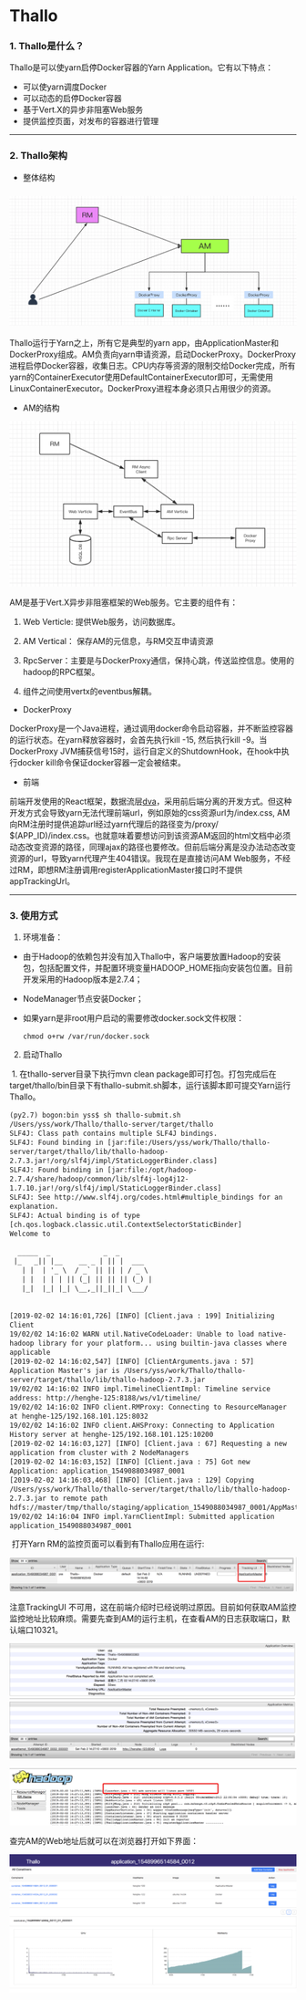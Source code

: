 # Thallo
### 1. Thallo是什么？

Thallo是可以使yarn启停Docker容器的Yarn Application。它有以下特点：

+ 可以使yarn调度Docker
+ 可以动态的启停Docker容器
+ 基于Vert.X的异步非阻塞Web服务
+ 提供监控页面，对发布的容器进行管理

------



### 2. Thallo架构

+ 整体结构

### ![archice](./doc/archice.png)



Thallo运行于Yarn之上，所有它是典型的yarn app，由ApplicationMaster和DockerProxy组成。AM负责向yarn申请资源，启动DockerProxy。DockerProxy进程启停Docker容器，收集日志。CPU内存等资源的限制交给Docker完成，所有yarn的ContainerExecutor使用DefaultContainerExecutor即可，无需使用LinuxContainerExecutor。DockerProxy进程本身必须只占用很少的资源。

+ AM的结构

![](./doc/am.png)

AM是基于Vert.X异步非阻塞框架的Web服务。它主要的组件有：

1. Web Verticle: 提供Web服务，访问数据库。
2. AM Vertical： 保存AM的元信息，与RM交互申请资源
3. RpcServer：主要是与DockerProxy通信，保持心跳，传送监控信息。使用的hadoop的RPC框架。

4. 组件之间使用vertx的eventbus解耦。

   

+ DockerProxy

DockerProxy是一个Java进程，通过调用docker命令启动容器，并不断监控容器的运行状态。在yarn释放容器时，会首先执行kill -15, 然后执行kill -9。当DockerProxy JVM捕获信号15时，运行自定义的ShutdownHook，在hook中执行docker kill命令保证docker容器一定会被结束。



+ 前端

前端开发使用的React框架，数据流层[dva](https://github.com/dvajs/dva "With a Title")，采用前后端分离的开发方式。但这种开发方式会导致yarn无法代理前端url，例如原始的css资源url为/index.css,  AM向RM注册时提供追踪url经过yarn代理后的路径变为/proxy/ $(APP_ID)/index.css。也就意味着要想访问到该资源AM返回的html文档中必须动态改变资源的路径，同理ajax的路径也要修改。但前后端分离是没办法动态改变资源的url，导致yarn代理产生404错误。我现在是直接访问AM Web服务，不经过RM，即想RM注册调用registerApplicationMaster接口时不提供appTrackingUrl。

------



### 3. 使用方式

1. 环境准备：

+ 由于Hadoop的依赖包并没有加入Thallo中，客户端要放置Hadoop的安装包，包括配置文件，并配置环境变量HADOOP_HOME指向安装包位置。目前开发采用的Hadoop版本是2.7.4；

+ NodeManager节点安装Docker；

+ 如果yarn是非root用户启动的需要修改docker.sock文件权限：

  ```shell
  chmod o+rw /var/run/docker.sock
  ```

  

2. 启动Thallo

​       1. 在thallo-server目录下执行mvn clean package即可打包。打包完成后在target/thallo/bin目录下有thallo-submit.sh脚本，运行该脚本即可提交Yarn运行Thallo。

```shell
(py2.7) bogon:bin yss$ sh thallo-submit.sh
/Users/yss/work/Thallo/thallo-server/target/thallo
SLF4J: Class path contains multiple SLF4J bindings.
SLF4J: Found binding in [jar:file:/Users/yss/work/Thallo/thallo-server/target/thallo/lib/thallo-hadoop-2.7.3.jar!/org/slf4j/impl/StaticLoggerBinder.class]
SLF4J: Found binding in [jar:file:/opt/hadoop-2.7.4/share/hadoop/common/lib/slf4j-log4j12-1.7.10.jar!/org/slf4j/impl/StaticLoggerBinder.class]
SLF4J: See http://www.slf4j.org/codes.html#multiple_bindings for an explanation.
SLF4J: Actual binding is of type [ch.qos.logback.classic.util.ContextSelectorStaticBinder]
Welcome to

  _____  _             _  _
 |_   _|| |__    __ _ | || |  ___
   | |  | '_ \  / _` || || | / _ \
   | |  | | | || (_| || || || (_) |
   |_|  |_| |_| \__,_||_||_| \___/


[2019-02-02 14:16:01,726] [INFO] [Client.java : 199] Initializing Client
19/02/02 14:16:02 WARN util.NativeCodeLoader: Unable to load native-hadoop library for your platform... using builtin-java classes where applicable
[2019-02-02 14:16:02,547] [INFO] [ClientArguments.java : 57] Application Master's jar is /Users/yss/work/Thallo/thallo-server/target/thallo/lib/thallo-hadoop-2.7.3.jar
19/02/02 14:16:02 INFO impl.TimelineClientImpl: Timeline service address: http://henghe-125:8188/ws/v1/timeline/
19/02/02 14:16:02 INFO client.RMProxy: Connecting to ResourceManager at henghe-125/192.168.101.125:8032
19/02/02 14:16:02 INFO client.AHSProxy: Connecting to Application History server at henghe-125/192.168.101.125:10200
[2019-02-02 14:16:03,127] [INFO] [Client.java : 67] Requesting a new application from cluster with 2 NodeManagers
[2019-02-02 14:16:03,152] [INFO] [Client.java : 75] Got new Application: application_1549088034987_0001
[2019-02-02 14:16:03,468] [INFO] [Client.java : 129] Copying /Users/yss/work/Thallo/thallo-server/target/thallo/lib/thallo-hadoop-2.7.3.jar to remote path hdfs://master/tmp/thallo/staging/application_1549088034987_0001/AppMaster.jar
19/02/02 14:16:04 INFO impl.YarnClientImpl: Submitted application application_1549088034987_0001
```

​    打开Yarn RM的监控页面可以看到有Thallo应用在运行:

![](./doc/app_example.png)

注意TrackingUI 不可用，这在前端介绍时已经说明过原因。目前如何获取AM监控监控地址比较麻烦。需要先查到AM的运行主机，在查看AM的日志获取端口，默认端口10321。

![](./doc/app_attemp.png)



![](./doc/app_log.png)



查完AM的Web地址后就可以在浏览器打开如下界面：

![](./doc/ui.png)















